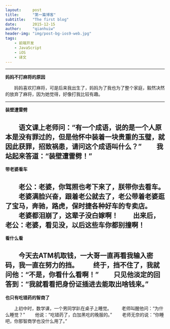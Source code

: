 ```yaml
---
layout:     post
title:      "第一篇博客"
subtitle:   "The first blog"
date:       2015-12-15
author:     "qianhuiw"
header-img: "img/post-bg-ios9-web.jpg"
tags:
    - 前端开发
    - JavaScript
    - iOS
    - 译文
---
```


----------

**妈妈不打麻将的原因**

　　妈妈喜欢打麻将，可是后来我出生了，妈妈为了我也为了整个家庭，毅然决然的放弃了麻将，因为她觉得，好像打我比较有趣。

----------

**装壁遭雷劈**

　　语文课上老师问：“有一个成语，说的是一个人原本是没有罪过的，但是他怀中装着一块贵重的玉璧，就因此获罪，招致祸患，请问这个成语叫什么？”
　　我站起来答道：“装壁遭雷劈！”
　　
----------

**带老婆看车**

　　老公：老婆，你驾照也考下来了，朕带你去看车。
　　老婆满脸兴奋，跟着老公就去了，老公带着老婆逛了宝马，奔驰，路虎，保时捷各种好车的专卖店。
　　老婆都泪崩了，这辈子没白嫁啊！
　　出来后，老公：老婆，看见没，以后这些车你都别撞啊！
　　
----------

**看什么看**

　　今天去ATM机取钱，一大哥一直再看我输入密码，我一直在努力的挡。
　　终于，挡不住了，我就问他：“不是，你看什么看啊！”
　　只见他淡定的回答到：“我就看看把身份证插进去能取出啥钱来。”
　　
----------

**也只有吃错药的智商了**

　　上初中时，数学课，一个男同学趴在桌子上睡觉。
　　老师叫醒他问：“为什么睡觉？”
　　他说：“吃错药了，白加黑吃的晚服的。”
　　老师无奈的说：“你睡吧，你那智商学也没什么用了。”
